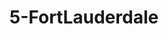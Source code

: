 ---
title: 5-FortLauderdale
image: /uploads/Gallery-FortLauderdale4.jpg
image_alt-text: >-
  Fort Lauderdale Residence's traditional kitchen with custom woodwork and
  joinery, metalwork, and hardware
work-type: traditional
---